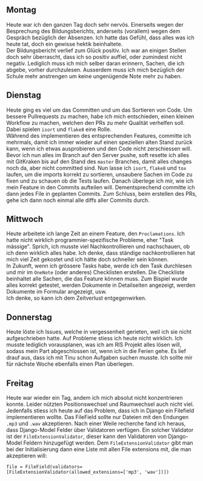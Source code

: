 ## Montag
Heute war ich den ganzen Tag doch sehr nervös. Einerseits wegen der Besprechung des Bildungsberichts, anderseits (vorallem) wegen dem Gespräch bezüglich der Absenzen. Ich hatte das Gefühl, dass alles was ich heute tat, doch ein gewisse hektik beinhaltete.  
Der Bildungsbericht verlief zum Glück positiv. Ich war an einigen Stellen doch sehr überrascht, dass ich so positiv auffiel, oder zumindest nicht negativ. Lediglich muss ich mich selber daran erinnern, Sachen, die ich abgebe, vorher durchzulesen. Ausserdem muss ich mich bezüglich der Schule mehr anstrengen um keine ungenügende Note mehr zu haben.

## Dienstag
Heute ging es viel um das Committen und um das Sortieren von Code. Um bessere Pullrequests zu machen, habe ich mich entschieden, einen kleinen Workflow zu machen, welchen den PRs zu mehr Qualität verhelfen soll. Dabei spielen `isort` und `flake8` eine Rolle.  
Während des implementieren des entsprechenden Features, committe ich mehrmals, damit ich immer wieder auf einen speziellen alten Stand zurück kann, wenn ich etwas ausprobieren und den Code nicht zerschiessen will. Bevor ich nun alles im Branch auf den Server pushe, soft resette ich alles mit GitKraken bis auf den Stand des `master` Branches, damit alles changes noch da, aber nicht committed sind. Nun lasse ich `isort`, `flake8` und `tox` laufen, um die imports korrekt zu sortieren, unsaubere Sachen im Code zu fixen und zu schauen ob die Tests laufen. Danach überlege ich mir, wie ich mein Feature in den Commits aufteilen will. Dementsprechend committe ich dann jedes File in geplanten Commits. Zum Schluss, beim erstellen des PRs, gehe ich dann noch einmal alle diffs aller Commits durch.

## Mittwoch
Heute arbeitete ich lange Zeit an einem Feature, den `Proclamations`. Ich hatte nicht wirklich programmier-spezifische Probleme, eher "Task mässige". Sprich, ich musste viel Nachkontrollieren und nachschauen, ob ich denn wirklich alles habe. Ich denke, dass ständige nachkontrollieren hat mich viel Zeit gekostet und ich hätte doch schneller sein können.  
In Zukunft, wenn ich grössere Tasks habe, werde ich den Task durchlesen und mir im `OneNote` (oder anderes) Checklisten erstellen. Die Checkliste beinhaltet alle Sachen, die das Feature können muss. Zum Bispiel wurde alles korrekt getestet, werden Dokumente in Detailseiten angezeigt, werden Dokumente im Formular angezeigt, usw.  
Ich denke, so kann ich dem Zeitverlust entgegenwirken. 

## Donnerstag
Heute löste ich Issues, welche in vergessenheit gerieten, weil ich sie nicht aufgeschrieben hatte. Auf Probleme stiess ich heute nicht wirklich. Ich musste lediglich vorausplanen, was ich am RIS Projekt alles lösen will, sodass mein Part abgeschlossen ist, wenn ich in die Ferien gehe. Es lief drauf aus, dass ich mit Tinu schon Aufgaben suchen musste. Ich sollte mir für nächste Woche ebenfalls einen Plan überlegen.

## Freitag
Heute war wieder ein Tag, andem ich mich absolut nicht konzentrieren konnte. Leider nützten Positionswechsel und Raumwechsel auch nicht viel. Jedenfalls stiess ich heute auf das Problem, dass ich in Django ein Filefield implementieren wollte. Das FileField sollte nur Dateien mit den Endungen `.mp3` und `.wav` akzeptieren. Nach einer Weile recherche fand ich heraus, dass Django-Model Felder über Validatoren verfügen. Ein solcher Validator ist der `FileExtensionValidator`, dieser kann den Validatoren von Django-Model Feldern hinzugefügt werden. Dem `FileExtensionValidator` gibt man bei der Initialisierung dann eine Liste mit allen File extensions mit, die man akzeptieren will:

```
file = FileField(validators=[FileExtensionValidator(allowed_extensions=['mp3', 'wav'])])
```

